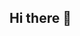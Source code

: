 ## Hi there 👋

<!--
**luan504/luan504** is a ✨ _special_ ✨ repository because its `README.md` (this file) appears on your GitHub profile.

Here are some ideas to get you started:

- Estudante de ADS na Cruzeiro do sul virtual
- Aprendendo sobre Frond_End e programas como JavaScript, HMLS, CCS  


